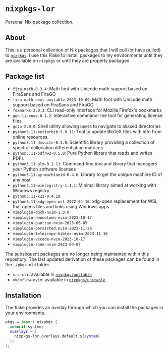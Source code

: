 # `nixpkgs-lor`

Personal Nix package collection.

## About

This is a personal collection of Nix packages that
I will pull (or have pulled) to [`nixpkgs`][nixpkgs].
I use this Flake to install packages to my environments
until they are available on `nixpkgs` or until they are properly packaged.

[nixpkgs]: https://github.com/NixOS/nixpkgs

## Package list

<!-- editorconfig-checker-disable -->

- `fira-math-0.3.4`: Math font with Unicode math support based on FiraSans and FiraGO
- `fira-math-next-unstable-2023-10-09`: Math font with Unicode math support based on FiraSans and FiraGO
- `foxmarks-2.0.3`: CLI read-only interface for Mozilla Firefox's bookmarks
- `gen-license-0.1.2`: Interactive command-line tool for generating license files
- `goto-2.0.0`: Shell utility allowing users to navigate to aliased directories
- `python3.11-betterbib-5.0.11`: Tool to update BibTeX files with info from online resources.
- `python3.11-dmsuite-0.3.0`: Scientific library providing a collection of spectral collocation differentiation matrices
- `python3.11-pdfrw2-0.5.0`: Pure Python library that reads and writes PDFs
- `python3.11-plm-0.2.11`: Command-line tool and library that managers your Python software licenses
- `python3.11-py-machineid-0.4.6`: Library to get the unique machine ID of any host
- `python3.11-winregistry-1.1.1`: Minimal library aimed at working with Windows registry
- `python3.11-x21-0.4.19`
- `python3.11-xdg-open-wsl-2022-04-16`: xdg-open replacement for WSL that opens files and links using Windows apps
- `vimplugin-duck-nvim-1.0.0`
- `vimplugin-neocolumn-nvim-2023-10-17`
- `vimplugin-pantran-nvim-2023-06-05`
- `vimplugin-persisted.nvim-2023-11-26`
- `vimplugin-telescope-bibtex-nvim-2023-11-16`
- `vimplugin-vscode-nvim-2023-10-17`
- `vimplugin-zone-nvim-2023-04-07`

<!-- editorconfig-checker-enable -->

The subsequent packages are no longer being maintained within this repository.
The last updated derivation of these packages
can be found in the `./pkgs-old` folder.

- `src-cli`: available in [`nixpkgs/unstable`][src-cli]
- `mkdnflow-nvim`: available in [`nixpkgs/unstable`][mkdnflow-nvim]

<!-- editorconfig-checker-disable -->

[src-cli]: https://github.com/NixOS/nixpkgs/blob/nixos-unstable/pkgs/development/tools/misc/src-cli/default.nix
[mkdnflow-nvim]: https://github.com/NixOS/nixpkgs/blob/5e4c2ada4fcd54b99d56d7bd62f384511a7e2593/pkgs/applications/editors/vim/plugins/generated.nix#L5570

<!-- editorconfig-checker-enable -->

## Installation

The flake provides an overlay through which
you can install the packages in your environments.

```nix
pkgs = import nixpkgs {
  inherit system;
  overlays = [
    nixpkgs-lor.overlays.default.${system}
  ];
};
```
